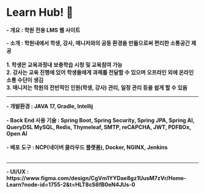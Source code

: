 <h1>Learn Hub! 📝</h1>


<strong>- 개요</string> : 학원 전용 LMS 웹 사이트

<strong>- 소개</strong> : 학원내에서 학생, 강사, 매니저와의 공동 환경을 만듦으로써 편리한 소통공간 제공<br><br>1. 학생은 교육과정내 보충학습 시청 및 교육참여 가능
<br>2. 강사는 교육 진행에 있어 학생들에게 과제를 전달할 수 있으며 오프라인 외에 온라인 소통 수단이 생김
<br>3. 매니저는 학원의 전반적인 인원(학생, 강사) 관리, 일정 관리 등을 쉽게 할 수 있음

<hr>
<strong>- 개발환경</strong> : JAVA 17, Gradle, Intellij<br><br>
<strong>- Back End 사용 기술</strong> : Spring Boot,  Spring Security,  Spring JPA,  Spring AI, 
 QueryDSL  MySQL,  Redis,  Thymeleaf,  SMTP,  reCAPCHA,  JWT,  PDFBOx,  Open AI<br><br>
<strong>- 배포 도구</strong> : NCP(네이버 클라우드 플랫폼), Docker, NGINX, Jenkins<br><br>


<hr>
<strong>- UI/UX</strong> : <a href="https://www.figma.com/design/CgVm1YYDae8gz1UusM7zVr/Home-Learn?node-id=1755-2&t=HLT8cS6fB0eN4JUs-0"></a>https://www.figma.com/design/CgVm1YYDae8gz1UusM7zVr/Home-Learn?node-id=1755-2&t=HLT8cS6fB0eN4JUs-0
